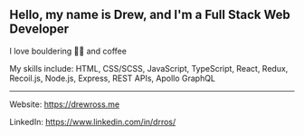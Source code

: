 ## Hello, my name is Drew, and I'm a Full Stack Web Developer

I love bouldering 🧗‍♂️ and coffee 

My skills include: HTML, CSS/SCSS, JavaScript, TypeScript, React, Redux, Recoil.js, Node.js, Express, REST APIs, Apollo GraphQL

---
Website: https://drewross.me

LinkedIn: https://www.linkedin.com/in/drros/
